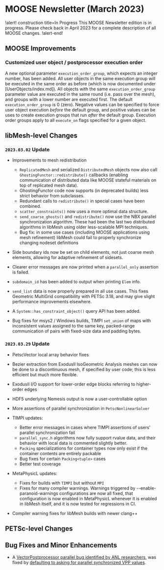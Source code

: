 # MOOSE Newsletter (March 2023)

!alert! construction title=In Progress
This MOOSE Newsletter edition is in progress. Please check back in April 2023
for a complete description of all MOOSE changes.
!alert-end!

## MOOSE Improvements

### Customized user object / postprocessor execution order

A new optional parameter `execution_order_group`, which expects an integer number, has been added.
All user objects in the same execution group will be executed in the same order as before (which
is now documented under [UserObjects/index.md]). All objects with the same `execution_order_group`
parameter value are executed in the same round (i.e. pass over the mesh), and groups with a lower
number are executed first. The default `execution_order_group` is 0 (zero). Negative values can be
specified to force user object execution *before* the default group, and positive values can be uses
to create execution groups that run *after* the default group. Execution order groups apply to all
`execute_on` flags specified for a given object.

## libMesh-level Changes

### `2023.03.02` Update

- Improvements to mesh redistribution

  - `ReplicatedMesh` and serialized `DistributedMesh` objects now also
    call `GhostingFunctor::redistribute()` callbacks (enabling
    communication of distributed data like MOOSE stateful materials on
    top of replicated mesh data).
  - GhostingFunctor code now supports (in deprecated builds) less
    strict behavior from subclasses.
  - Redundant calls to `redistribute()` in special cases have been
    combined.
  - `scatter_constraints()` now uses a more optimal data structure.
  - `send_coarse_ghosts()` and `redistribute()` now use the NBX
    parallel synchronization algorithm.  These had been the last two
    distributed algorithms in libMesh using older less-scalable
    MPI techniques.
  - Bug fix: in some use cases (including MOOSE applications using
    mesh refinement) libMesh could fail to properly synchronize
    changing nodeset definitions

- Side boundary ids now be set on child elements, not just coarse mesh
  elements, allowing for adaptive refinement of sidesets.
- Clearer error messages are now printed when a `parallel_only`
  assertion is failed.
- `subdomain_id` has been added to output when printing `Elem` info.
- `send_list` data is now properly prepared in all use cases.  This
  fixes Geometric MultiGrid compatibility with PETSc 3.18, and may
  give slight performance improvements elsewhere.
- A `System::has_constraint_object()` query API has been added.
- Bug fixes for msys2 / Windows builds, TIMPI `set_union` of maps with
  inconsistent values assigned to the same key, packed-range
  communication of pairs with fixed-size data and padding bytes.

### `2023.03.29` Update

- PetscVector local array behavior fixes
- Bezier extraction from ExodusII IsoGeometric Analysis meshes can now
  be done to a discontinuous mesh, if specified by user code; this is
  less efficient but much more flexible.
- ExodusII I/O support for lower-order edge blocks referring to
  higher-order edges
- HDF5 underlying Nemesis output is now a user-controllable option
- More assertions of parallel synchronization in
  `PetscNonlinearSolver`
- TIMPI updates:

  - Better error messages in cases where TIMPI assertions of users'
    parallel synchronization fail
  - `parallel_sync.h` algorithms now fully support rvalue data, and
    their behavior with local data is commented slightly better.
  - `Packing` specializations for container types now only exist if
    the container contents are entirely packable
  - Bug fixes for certain `Packing<tuple>` cases
  - Better test coverage

- MetaPhysicL updates:
  - Fixes for builds with `TIMPI` but without `MPI`
  - Fixes for many compiler warnings.  Warnings triggered by
    --enable-paranoid-warnings configurations are now all fixed, that
    configuration is now enabled in MetaPhysicL whenever it is enabled
    in libMesh itself, and it is now tested for regressions in CI.

- Compiler warning fixes for libMesh builds with newer clang++


## PETSc-level Changes

## Bug Fixes and Minor Enhancements

- A [VectorPostprocessor parallel bug identified by ANL researchers](https://github.com/idaholab/moose/issues/23514), was fixed by [defaulting to asking for parallel synchronized VPP values](https://github.com/idaholab/moose/pull/23588).
